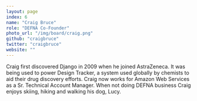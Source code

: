 ```yaml
---
layout: page
index: 6
name: "Craig Bruce"
role: "DEFNA Co-Founder"
photo_url: "/img/board/craig.png"
github: "craigbruce"
twitter: "craigbruce"
website: ""
---
```


Craig first discovered Django in 2009 when he joined AstraZeneca. It was being used to power Design Tracker, a system used globally by chemists to aid their drug discovery efforts. Craig now works for Amazon Web Services as a Sr. Technical Account Manager. When not doing DEFNA business Craig enjoys skiing, hiking and walking his dog, Lucy.
